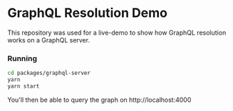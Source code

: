 # GraphQL Resolution Demo

This repository was used for a live-demo to show how GraphQL resolution works on a GraphQL server.

### Running

```sh
cd packages/graphql-server
yarn
yarn start
```

You'll then be able to query the graph on http://localhost:4000
